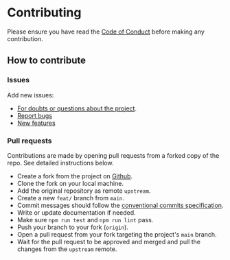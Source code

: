 # Contributing

Please ensure you have read the [Code of Conduct](./CODE_OF_CONDUCT.md) before making any contribution.

## How to contribute

### Issues

Add new issues:
- [For doubts or questions about the project](https://github.com/DevoInc/genesys-ui/issues/new?assignees=&labels=question&projects=&template=1-questions.yml).
- [Report bugs](https://github.com/DevoInc/devo-datasource/issues/new?assignees=&labels=bug%2Ctriage&projects=&template=bug-report.yml)
- [New features](https://github.com/DevoInc/devo-datasource/issues/new?assignees=&labels=question&projects=&template=questions.yml)

### Pull requests
Contributions are made by opening pull requests from a forked copy of the repo. See detailed instructions below.

- Create a fork from the project on [Github](https://github.com/DevoInc/devo-datasource).
- Clone the fork on your local machine.
- Add the original repository as remote `upstream`.
- Create a new `feat/` branch from `main`.
- Commit messages should follow the [conventional commits specification](https://www.conventionalcommits.org/en/v1.0.0/).
- Write or update documentation if needed.
- Make sure `npm run test` and `npm run lint` pass.
- Push your branch to your fork (`origin`).
- Open a pull request from your fork targeting the project's `main` branch.
- Wait for the pull request to be approved and merged and pull the changes from the `upstream` remote.